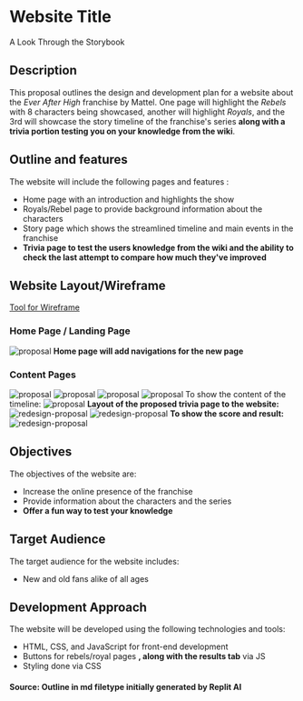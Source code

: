 # Website Title
A Look Through the Storybook

## Description
This proposal outlines the design and development plan for a website about the _Ever After High_ franchise by Mattel. One page will highlight the _Rebels_ with 8 characters being showcased, another will highlight _Royals_, and the 3rd will showcase the story timeline of the franchise's series **along with a trivia portion testing you on your knowledge from the wiki**. 

## Outline and features
The website will include the following pages and features :
- Home page with an introduction and highlights the show 
- Royals/Rebel page to provide background information about the characters
- Story page which shows the streamlined timeline and main events in the franchise
- **Trivia page to test the users knowledge from the wiki and the ability to check the last attempt to compare how much they've improved**
  
## Website Layout/Wireframe

[Tool for Wireframe](https://wireframe.cc/)

### Home Page / Landing Page ###
![proposal](images/wireframes/1-Home-page.png)
**Home page will add navigations for the new page**

### Content Pages ###
![proposal](images/wireframes/2-Content-page-1.png)
![proposal](images/wireframes/3-Content-page-2.png)
![proposal](images/wireframes/4-Content-page-3-part1.png)
![proposal](images/wireframes/5-Content-page-3-part2.png)
To show the content of the timeline:
![proposal](images/wireframes/6-Content-page-3-sample.png)
**Layout of the proposed trivia page to the website:**
![redesign-proposal](images/wireframes/7-Content-page-4-part1.png)
![redesign-proposal](images/wireframes/8-Content-page-4-part2.png)
**To show the score and result:**
![redesign-proposal](images/wireframes/9-Content-page-4-part3.png)



## Objectives
The objectives of the website are:
- Increase the online presence of the franchise
- Provide information about the characters and the series
- **Offer a fun way to test your knowledge**

## Target Audience
The target audience for the website includes:
- New and old fans alike of all ages

## Development Approach
The website will be developed using the following technologies and tools:
- HTML, CSS, and JavaScript for front-end development
- Buttons for rebels/royal pages **, along with the results tab** via JS
- Styling done via CSS

#### Source: Outline in md filetype initially generated by Replit AI